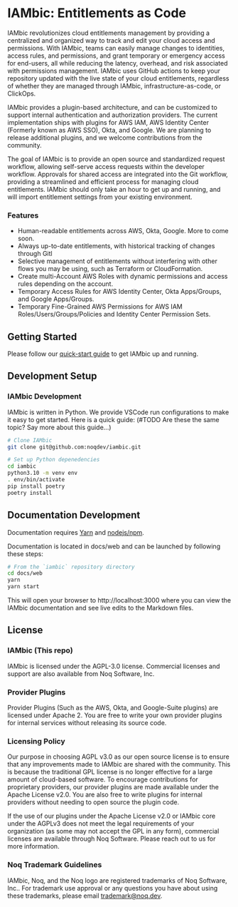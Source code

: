 # IAMbic: Entitlements as Code

IAMbic revolutionizes cloud entitlements management by providing a centralized and organized way to track and edit your cloud access and permissions. With IAMbic, teams can easily manage changes to identities, access rules, and permissions, and grant temporary or emergency access for end-users, all while reducing the latency, overhead, and risk associated with permissions management. IAMbic uses GitHub actions to keep your repository updated with the live state of your cloud entitlements, regardless of whether they are managed through IAMbic, infrastructure-as-code, or ClickOps.

IAMbic provides a plugin-based architecture, and can be customized to support internal authentication and authorization providers. The current implementation ships with plugins for AWS IAM, AWS Identity Center (Formerly known as AWS SSO), Okta, and Google. We are planning to release additional plugins, and we welcome contributions from the community.

The goal of IAMbic is to provide an open source and standardized request workflow, allowing self-serve access requests within the developer workflow. Approvals for shared access are integrated into the Git workflow, providing a streamlined and efficient process for managing cloud entitlements. IAMbic should only take an hour to get up and running, and will import entitlement settings from your existing environment.

### Features

- Human-readable entitlements across AWS, Okta, Google. More to come soon.
- Always up-to-date entitlements, with historical tracking of changes through Gitl
- Selective management of entitlements without interfering with other flows you may be using, such as Terraform or CloudFormation.
- Create multi-Account AWS Roles with dynamic permissions and access rules depending on the account.
- Temporary Access Rules for AWS Identity Center, Okta Apps/Groups, and Google Apps/Groups.
- Temporary Fine-Grained AWS Permissions for AWS IAM Roles/Users/Groups/Policies and Identity Center Permission Sets.

## Getting Started

Please follow our [quick-start guide](http://iambic.org/getting_started/) to get IAMbic up and running.

## Development Setup

### IAMbic Development

IAMbic is written in Python. We provide VSCode run configurations to make it easy to get started. Here is a quick guide:
(#TODO Are these the same topic? Say more about this guide...)

```bash
# Clone IAMbic
git clone git@github.com:noqdev/iambic.git

# Set up Python depenedencies
cd iambic
python3.10 -m venv env
. env/bin/activate
pip install poetry
poetry install
```

## Documentation Development

Documentation requires [Yarn](https://classic.yarnpkg.com/lang/en/docs/install/#debian-stable) and [nodejs/npm](https://docs.npmjs.com/downloading-and-installing-node-js-and-npm).

Documentation is located in docs/web and can be launched by following these steps:

```bash
# From the `iambic` repository directory
cd docs/web
yarn
yarn start
```

This will open your browser to http://localhost:3000 where you can view the IAMbic documentation and see live edits to the Markdown files.

## License

### IAMbic (This repo)

IAMbic is licensed under the AGPL-3.0 license. Commercial licenses and support are also available from Noq Software, Inc.

### Provider Plugins

Provider Plugins (Such as the AWS, Okta, and Google-Suite plugins) are licensed under Apache 2. You are free to write your own provider plugins for internal services without releasing its source code.

### Licensing Policy

Our purpose in choosing AGPL v3.0 as our open source license is to ensure that any improvements made to IAMbic are shared with the community. This is because the traditional GPL license is no longer effective for a large amount of cloud-based software. To encourage contributions for proprietary providers, our provider plugins are made available under the Apache License v2.0. You are also free to write plugins for internal providers without needing to open source the plugin code.

If the use of our plugins under the Apache License v2.0 or IAMbic core under the AGPLv3 does not meet the legal requirements of your organization (as some may not accept the GPL in any form), commercial licenses are available through Noq Software. Please reach out to us for more information.

### Noq Trademark Guidelines

IAMbic, Noq, and the Noq logo are registered trademarks of Noq Software, Inc.. For trademark use approval or any questions you have about using these trademarks, please email trademark@noq.dev.
